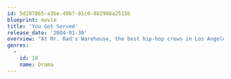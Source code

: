 ```yaml
---
id: 5d287865-a3be-49b7-81c0-8b2998a2515b
blueprint: movie
title: 'You Got Served'
release_date: '2004-01-30'
overview: "At Mr. Rad's Warehouse, the best hip-hop crews in Los Angeles compete for money and respect. But when a suburban crew crashes the party, stealing their dancers - and their moves - two warring friends have to pull together to represent the street. Starring hip-hop sensations Marques Houston, Omari Grandberry, Lil' Kim and comedian Steve Harvey."
genres:
  -
    id: 18
    name: Drama
---
```

